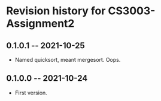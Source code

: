# Revision history for CS3003-Assignment2

## 0.1.0.1 -- 2021-10-25

* Named quicksort, meant mergesort. Oops.

## 0.1.0.0 -- 2021-10-24

* First version.
